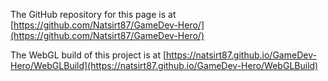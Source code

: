 The GitHub repository for this page is at [https://github.com/Natsirt87/GameDev-Hero/](https://github.com/Natsirt87/GameDev-Hero/)

The WebGL build of this project is at [https://natsirt87.github.io/GameDev-Hero/WebGLBuild](https://natsirt87.github.io/GameDev-Hero/WebGLBuild)
